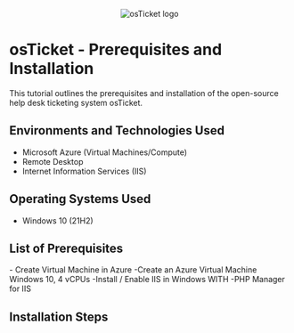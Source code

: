 <p align="center">
<img src="https://i.imgur.com/Clzj7Xs.png" alt="osTicket logo"/>
</p>

<h1>osTicket - Prerequisites and Installation</h1>
This tutorial outlines the prerequisites and installation of the open-source help desk ticketing system osTicket.<br />

<h2>Environments and Technologies Used</h2>

- Microsoft Azure (Virtual Machines/Compute)
- Remote Desktop
- Internet Information Services (IIS)

<h2>Operating Systems Used </h2>

- Windows 10</b> (21H2)

<h2>List of Prerequisites</h2>
- Create Virtual Machine in Azure
-Create an Azure Virtual Machine Windows 10, 4 vCPUs
-Install / Enable IIS in Windows WITH
-PHP Manager for IIS

<h2>Installation Steps</h2>

<p>
<img src=""/>
</p>
<p>

</p>
<br />

